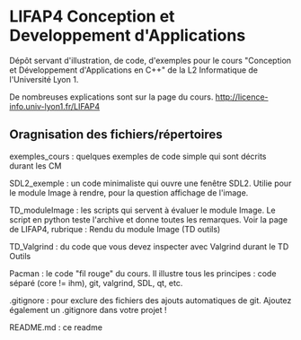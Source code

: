 
# LIFAP4 Conception et Developpement d'Applications
Dépôt servant d'illustration, de code, d'exemples pour le cours "Conception et Développement d'Applications en C++" de la L2 Informatique de l'Université Lyon 1.

De nombreuses explications sont sur la page du cours.
http://licence-info.univ-lyon1.fr/LIFAP4



## Oragnisation des fichiers/répertoires

exemples_cours  : quelques exemples de code simple qui sont décrits durant les CM

SDL2_exemple    : un code minimaliste qui ouvre une fenêtre SDL2. Utilie pour le module Image à rendre, pour la question affichage de l'image.

TD_moduleImage  : les scripts qui servent à évaluer le module Image. Le script en python teste l'archive et donne toutes les remarques.
                    Voir la page de LIFAP4, rubrique : Rendu du module Image (TD outils)

TD_Valgrind     : du code que vous devez inspecter avec Valgrind durant le TD Outils

Pacman          : le code "fil rouge" du cours. Il illustre tous les principes : code séparé (core != ihm), git, valgrind, SDL, qt, etc.

.gitignore      : pour exclure des fichiers des ajouts automatiques de git. Ajoutez également un .gitignore dans votre projet !

README.md       : ce readme
